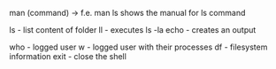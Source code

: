 man (command) -> f.e. man ls shows the manual for ls command

ls - list content of folder 
ll - executes ls -la
echo - creates an output 

who - logged user
w - logged user with their processes 
df - filesystem information
exit - close the shell
